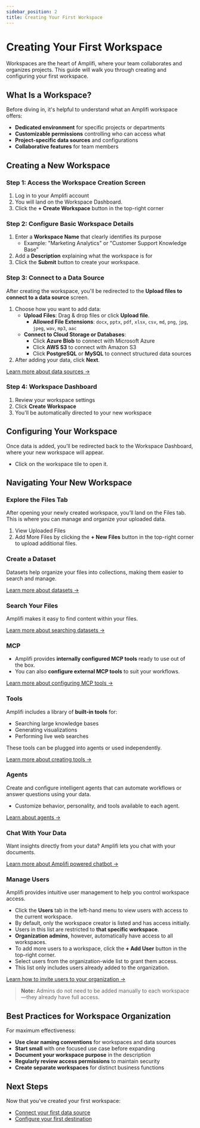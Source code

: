 ```yaml
---
sidebar_position: 2
title: Creating Your First Workspace
---
```


# Creating Your First Workspace

Workspaces are the heart of Amplifi, where your team collaborates and organizes projects. This guide will walk you through creating and configuring your first workspace.

## What Is a Workspace?

Before diving in, it's helpful to understand what an Amplifi workspace offers:

- **Dedicated environment** for specific projects or departments
- **Customizable permissions** controlling who can access what
- **Project-specific data sources** and configurations
- **Collaborative features** for team members

## Creating a New Workspace

### Step 1: Access the Workspace Creation Screen

1. Log in to your Amplifi account
2. You will land on the Workspace Dashboard.
3. Click the **+ Create Workspace** button in the top-right corner


### Step 2: Configure Basic Workspace Details

1. Enter a **Workspace Name** that clearly identifies its purpose
   - Example: "Marketing Analytics" or "Customer Support Knowledge Base"
2. Add a **Description** explaining what the workspace is for
3. Click the **Submit** button to create your workspace.


### Step 3: Connect to a Data Source

After creating the workspace, you'll be redirected to the **Upload files to connect to a data source** screen.  
1. Choose how you want to add data:
   - **Upload Files**: Drag & drop files or click **Upload file**.  
     - **Allowed File Extensions**: `docx`, `pptx`, `pdf`, `xlsx`, `csv`, `md`, `png`, `jpg`, `jpeg`, `wav`, `mp3`, `aac`  
   - **Connect to Cloud Storage or Databases**:  
     - Click **Azure Blob** to connect with Microsoft Azure  
     - Click **AWS S3** to connect with Amazon S3  
     - Click **PostgreSQL** or **MySQL** to connect structured data sources  
2. After adding your data, click **Next**. 

[Learn more about data sources →](../core-concepts/data-sources) 


### Step 4: Workspace Dashboard

1. Review your workspace settings
2. Click **Create Workspace**
3. You'll be automatically directed to your new workspace

## Configuring Your Workspace

Once data is added, you’ll be redirected back to the Workspace Dashboard, where your new workspace will appear.
- Click on the workspace tile to open it.

## Navigating Your New Workspace

### Explore the Files Tab
After opening your newly created workspace, you’ll land on the Files tab. This is where you can manage and organize your uploaded data.
1. View Uploaded Files
2. Add More Files by clicking the **+ New Files** button in the top-right corner to upload additional files.

### Create a Dataset
Datasets help organize your files into collections, making them easier to search and manage.

[Learn more about datasets →](../how-to-guides/datasets) 

### Search Your Files
Amplifi makes it easy to find content within your files.

[Learn more about searching datasets →](../how-to-guides/search-dataset.md) 

### MCP

- Amplifi provides **internally configured MCP tools** ready to use out of the box.
- You can also **configure external MCP tools** to suit your workflows.

[Learn more about configuring MCP tools →](../how-to-guides/configuring-mcp)

### Tools

Amplifi includes a library of **built-in tools** for:
- Searching large knowledge bases
- Generating visualizations
- Performing live web searches

These tools can be plugged into agents or used independently.

[Learn more about creating tools →](../how-to-guides/creating-tool)


### Agents

Create and configure intelligent agents that can automate workflows or answer questions using your data.
- Customize behavior, personality, and tools available to each agent.

[Learn about agents →](../how-to-guides/creating-agent)

### Chat With Your Data
Want insights directly from your data? Amplifi lets you chat with your documents.

[Learn more about Amplifi powered chatbot →](../how-to-guides/creating-chatapp) 

### Manage Users

Amplifi provides intuitive user management to help you control workspace access.

- Click the **Users** tab in the left-hand menu to view users with access to the current workspace.  
- By default, only the workspace creator is listed and has access initially.  
- Users in this list are restricted to **that specific workspace**.  
- **Organization admins**, however, automatically have access to all workspaces.  
- To add more users to a workspace, click the **+ Add User** button in the top-right corner.  
- Select users from the organization-wide list to grant them access.  
- This list only includes users already added to the organization.

[Learn how to invite users to your organization →](../how-to-guides/add-new-users)  

> **Note:** Admins do not need to be added manually to each workspace—they already have full access.


## Best Practices for Workspace Organization

For maximum effectiveness:

- **Use clear naming conventions** for workspaces and data sources
- **Start small** with one focused use case before expanding
- **Document your workspace purpose** in the description
- **Regularly review access permissions** to maintain security
- **Create separate workspaces** for distinct business functions

## Next Steps

Now that you've created your first workspace:

- [Connect your first data source](../how-to-guides/connecting-data-sources)
- [Configure your first destination](../how-to-guides/connecting-destination)

<!-- - [Learn about navigating the Amplifi interface](./navigation-basics)
- [Understand AI capabilities](../core-concepts/ai-capabilities) -->

